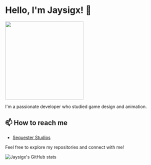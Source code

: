 # Hello, I'm Jaysigx! 👋

<img src="https://github.com/Jaysigx/Jaysigx/assets/50681690/1bc71c22-057b-454e-934a-4dfa4eca7550" height="250" />

I'm a passionate developer who studied game design and animation.

## 📫 How to reach me
- [Sequester Studios](https://discord.gg/ZWKG5AB7r2)

Feel free to explore my repositories and connect with me!

![Jaysigx's GitHub stats](https://github-readme-stats.vercel.app/api?username=Jaysigx&show_icons=true&theme=radical)
